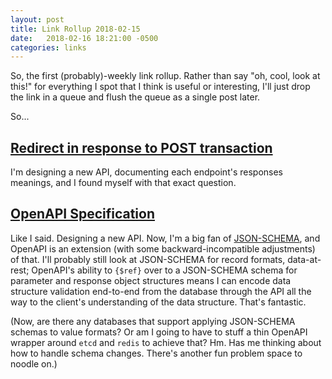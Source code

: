 ```yaml
---
layout: post
title: Link Rollup 2018-02-15
date:   2018-02-16 18:21:00 -0500
categories: links
---
```


So, the first (probably)-weekly link rollup. Rather than say "oh, cool, look at this!" for everything I spot that I think is useful or interesting, I'll just drop the link in a queue and flush the queue as a single post later.

So...

## [Redirect in response to POST transaction](http://www.alanflavell.org.uk/www/post-redirect.html)

I'm designing a new API, documenting each endpoint's responses meanings, and I found myself with that exact question.

## [OpenAPI Specification](https://github.com/OAI/OpenAPI-Specification/blob/master/versions/3.0.1.md)

Like I said. Designing a new API. Now, I'm a big fan of [JSON-SCHEMA](http://json-schema.org/), and OpenAPI is an extension (with some backward-incompatible adjustments) of that. I'll probably still look at JSON-SCHEMA for record formats, data-at-rest; OpenAPI's ability to `{$ref}` over to a JSON-SCHEMA schema for parameter and response object structures means I can encode data structure validation end-to-end from the database through the API all the way to the client's understanding of the data structure. That's fantastic.

(Now, are there any databases that support applying JSON-SCHEMA schemas to value formats? Or am I going to have to stuff a thin OpenAPI wrapper around `etcd` and `redis` to achieve that? Hm. Has me thinking about how to handle schema changes. There's another fun problem space to noodle on.)
